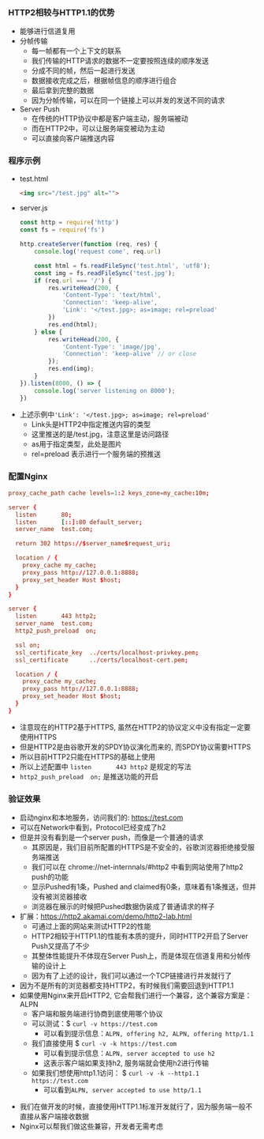 ### HTTP2相较与HTTP1.1的优势

- 能够进行信道复用
- 分帧传输
    * 每一帧都有一个上下文的联系
    * 我们传输的HTTP请求的数据不一定要按照连续的顺序发送
    * 分成不同的帧，然后一起进行发送
    * 数据接收完成之后，根据帧信息的顺序进行组合
    * 最后拿到完整的数据
    * 因为分帧传输，可以在同一个链接上可以并发的发送不同的请求
- Server Push
    * 在传统的HTTP协议中都是客户端主动，服务端被动
    * 而在HTTP2中，可以让服务端变被动为主动
    * 可以直接向客户端推送内容

### 程序示例

- test.html
    ```html
    <img src="/test.jpg" alt="">
    ```
- server.js
    ```js
    const http = require('http')
    const fs = require('fs')

    http.createServer(function (req, res) {
        console.log('request come', req.url)

        const html = fs.readFileSync('test.html', 'utf8');
        const img = fs.readFileSync('test.jpg');
        if (req.url === '/') {
            res.writeHead(200, {
                'Content-Type': 'text/html',
                'Connection': 'keep-alive',
                'Link': '</test.jpg>; as=image; rel=preload'
            })
            res.end(html);
        } else {
            res.writeHead(200, {
                'Content-Type': 'image/jpg',
                'Connection': 'keep-alive' // or close
            });
            res.end(img);
        }
    }).listen(8000, () => {
        console.log('server listening on 8000');
    })
    ```
- 上述示例中`'Link': '</test.jpg>; as=image; rel=preload'`
    * Link头是HTTP2中指定推送内容的类型
    * 这里推送的是/test.jpg，注意这里是访问路径
    * as用于指定类型，此处是图片
    * rel=preload 表示进行一个服务端的预推送

### 配置Nginx

```conf
proxy_cache_path cache levels=1:2 keys_zone=my_cache:10m;

server {
  listen       80;
  listen       [::]:80 default_server;
  server_name  test.com;

  return 302 https://$server_name$request_uri;

  location / {
    proxy_cache my_cache;
    proxy_pass http://127.0.0.1:8888;
    proxy_set_header Host $host;
  }
}

server {
  listen       443 http2;
  server_name  test.com;
  http2_push_preload  on;

  ssl on;
  ssl_certificate_key  ../certs/localhost-privkey.pem;
  ssl_certificate      ../certs/localhost-cert.pem;

  location / {
    proxy_cache my_cache;
    proxy_pass http://127.0.0.1:8888;
    proxy_set_header Host $host;
  }
}
```

- 注意现在的HTTP2基于HTTPS, 虽然在HTTP2的协议定义中没有指定一定要使用HTTPS
- 但是HTTP2是由谷歌开发的SPDY协议演化而来的, 而SPDY协议需要HTTPS
- 所以目前HTTP2只能在HTTPS的基础上使用
- 所以上述配置中 `listen       443 http2` 是规定的写法
- `http2_push_preload  on;` 是推送功能的开启

### 验证效果

- 启动nginx和本地服务，访问我们的: https://test.com
- 可以在Network中看到，Protocol已经变成了h2
- 但是并没有看到是一个server push，而像是一个普通的请求
    * 其原因是，我们目前所配置的HTTPS是不安全的，谷歌浏览器拒绝接受服务端推送
    * 我们可以在 chrome://net-internnals/#http2 中看到网站使用了http2 push的功能
    * 显示Pushed有1条，Pushed and claimed有0条，意味着有1条推送，但并没有被浏览器接收
    * 浏览器在展示的时候把Pushed数据伪装成了普通请求的样子
- 扩展：https://http2.akamai.com/demo/http2-lab.html
    * 可通过上面的网站来测试HTTP2的性能
    * HTTP2相较于HTTP1.1的性能有本质的提升，同时HTTP2开启了Server Push又提高了不少
    * 其整体性能提升不体现在Server Push上，而是体现在信道复用和分帧传输的设计上
    * 因为有了上述的设计，我们可以通过一个TCP链接进行并发就行了
- 因为不是所有的浏览器都支持HTTP2，有时候我们需要回退到HTTP1.1
- 如果使用Nginx来开启HTTP2, 它会帮我们进行一个兼容，这个兼容方案是：ALPN
    * 客户端和服务端进行协商到底使用哪个协议
    * 可以测试：$ `curl -v https://test.com`
        * 可以看到提示信息：`ALPN, offering h2, ALPN, offering http/1.1`
    * 我们直接使用 $ `curl -v -k https://test.com`
        * 可以看到提示信息：`ALPN, server accepted to use h2`
        * 这表示客户端如果支持h2, 服务端就会使用h2进行传输
    * 如果我们想使用http1.1访问： $ `curl -v -k --http1.1 https://test.com`
        * 可以看到`ALPN, server accepted to use http/1.1`
* 我们在做开发的时候，直接使用HTTP1.1标准开发就行了，因为服务端一般不直接从客户端接收数据
* Nginx可以帮我们做这些兼容，开发者无需考虑